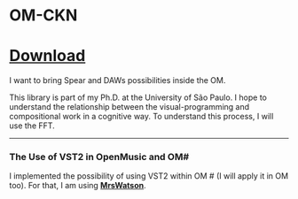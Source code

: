 # OM-CKN

# [Download](https://bit.ly/3eqkPBK)

I want to bring Spear and DAWs possibilities inside the OM.

This library is part of my Ph.D. at the University of São Paulo. I hope to understand the relationship between the visual-programming and compositional work in a cognitive way. To understand this process, I will use the FFT.


____________________________________________


### The Use of VST2 in OpenMusic and OM#



I implemented the possibility of using VST2 within OM # (I will apply it in OM too). For that, I am using **[MrsWatson](https://github.com/teragonaudio/MrsWatson)**. 
